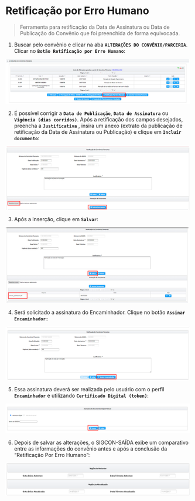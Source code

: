# Retificação por Erro Humano

> Ferramenta para retificação da Data de Assinatura ou Data de Publicação do Convênio que foi preenchida de forma equivocada.

1. Buscar pelo convênio e clicar na aba **`ALTERAÇÕES DO CONVÊNIO/PARCERIA`**. Clicar no **`Botão Retificação por Erro Humano`**:

![](../../../.gitbook/assets/image%20%28303%29.png)

2. É possível corrigir a **`Data de Publicação`**, **`Data de Assinatura`** ou **`Vigência (dias corridos)`**. Após a retificação dos campos desejados, preencha a **`Justificativa`** , insira um anexo \(extrato da publicação de retificação da Data de Assinatura ou Publicação\) e clique em **`Incluir documento`**:

![](../../../.gitbook/assets/image%20%28307%29.png)

3. Após a inserção, clique em **`Salvar`**:

![](../../../.gitbook/assets/image%20%28320%29.png)



4. Será solicitado a assinatura do Encaminhador. Clique no botão **`Assinar Encaminhador:`**  

![](../../../.gitbook/assets/image%20%28322%29.png)

5. Essa assinatura deverá ser realizada pelo usuário com o perfil **`Encaminhador`** e utilizando **`Certificado Digital (token)`**:

![](../../../.gitbook/assets/image%20%28341%29.png)

6. Depois de salvar as alterações, o SIGCON-SAÍDA exibe um comparativo entre as informações do convênio antes e após a conclusão da “Retificação Por Erro Humano”:

![](../../../.gitbook/assets/image%20%281%29.png)

